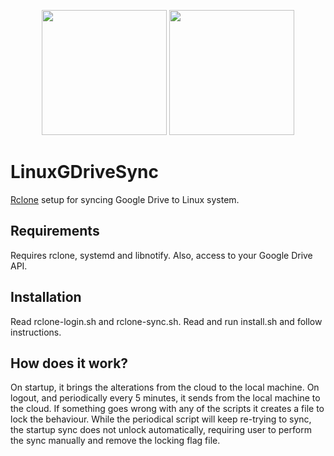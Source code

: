 <p align="center" display="inline-block">
    <img src="https://rclone.org/img/logo_on_light__horizontal_color.svg" width="200" height="200">
    <img src="https://upload.wikimedia.org/wikipedia/commons/d/da/Google_Drive_logo.png" width="200" height="200">
</p>

# LinuxGDriveSync

[Rclone](https://rclone.org/) setup for syncing Google Drive to Linux system.

## Requirements

Requires rclone, systemd and libnotify. Also, access to your Google Drive API.

## Installation

Read rclone-login.sh and rclone-sync.sh. Read and run install.sh and follow instructions.

## How does it work?

On startup, it brings the alterations from the cloud to the local machine.
On logout, and periodically every 5 minutes, it sends from the local machine to the cloud.
If something goes wrong with any of the scripts it creates a file to lock the behaviour.
While the periodical script will keep re-trying to sync, the startup sync does not unlock
automatically, requiring user to perform the sync manually and remove the locking flag file.

